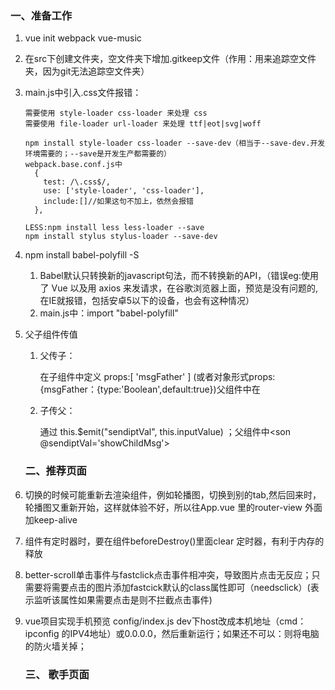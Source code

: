 ### 一、准备工作

1. vue init webpack vue-music

2. 在src下创建文件夹，空文件夹下增加.gitkeep文件（作用：用来追踪空文件夹，因为git无法追踪空文件夹）

3. main.js中引入.css文件报错：

   ```
   需要使用 style-loader css-loader 来处理 css
   需要使用 file-loader url-loader 来处理 ttf|eot|svg|woff

   npm install style-loader css-loader --save-dev（相当于--save-dev.开发环境需要的；--save是开发生产都需要的）
   webpack.base.conf.js中
     {
       test: /\.css$/,
       use: ['style-loader', 'css-loader'],
       include:[]//如果这句不加上，依然会报错
     },
    
   LESS:npm install less less-loader --save
   npm install stylus stylus-loader --save-dev
   ```

4. npm install babel-polyfill -S   

   1. Babel默认只转换新的javascript句法，而不转换新的API，（错误eg:使用了 Vue 以及用 axios 来发请求，在谷歌浏览器上面，预览是没有问题的,在IE就报错，包括安卓5以下的设备，也会有这种情况）
   2. main.js中：import  "babel-polyfill"

5. 父子组件传值

   1. 父传子：

      在子组件中定义 props:[ 'msgFather' ] (或者对象形式props:{msgFather：{type:'Boolean',default:true})父组件中在<son :msg-father='true'></son>

   2. 子传父：

      通过 this.$emit("sendiptVal", this.inputValue) ；父组件中<son @sendiptVal='showChildMsg'></son>

   ### 二、推荐页面

6. 切换的时候可能重新去渲染组件，例如轮播图，切换到别的tab,然后回来时，轮播图又重新开始，这样就体验不好，所以往App.vue 里的router-view  外面加keep-alive

7. 组件有定时器时，要在组件beforeDestroy()里面clear  定时器，有利于内存的释放

8. better-scroll单击事件与fastclick点击事件相冲突，导致图片点击无反应；只需要将需要点击的图片添加fastcick默认的class属性即可（needsclick）(表示监听该属性如果需要点击是则不拦截点击事件)

9. vue项目实现手机预览  config/index.js  dev下host改成本机地址（cmd：ipconfig 的IPV4地址）或0.0.0.0，然后重新运行；如果还不可以：则将电脑的防火墙关掉；

   ### 三、 歌手页面

   ​

   ​

   ​

   ​

   ​				

   ​


